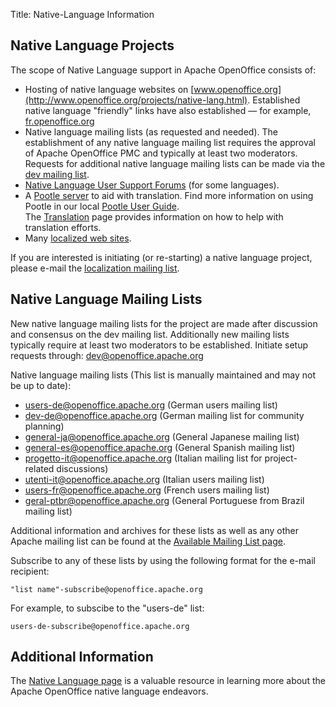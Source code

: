 Title: Native-Language Information

## Native Language Projects

The scope of Native Language support in Apache OpenOffice consists of:

* Hosting of native language websites on [www.openoffice.org](http://www.openoffice.org/projects/native-lang.html).
Established native language "friendly" links have also established &mdash; for example, [fr.openoffice.org](http://www.openoffice.org/fr/)
* Native language mailing lists (as requested and needed). The establishment of any native language mailing list requires the approval of Apache OpenOffice
PMC and typically at least two moderators. Requests for additional native language mailing lists can be
made via the [dev mailing list](mailto:dev@openoffice.apache.org).
* [Native Language User Support Forums](http://forum.openoffice.org/) (for some languages).
* A [Pootle server](https://translate.apache.org/) to aid with translation.  Find more information on using Pootle in our local
[Pootle User Guide](http://wiki.openoffice.org/wiki/Pootle_User_Guide).
<br>The  [Translation](http://openoffice.apache.org/translate.html) page provides information on how to help with translation efforts.
* Many [localized web sites](http://openoffice.apache.org/website-native.html).

If you are interested is initiating (or re-starting) a native language project, please
e-mail the [localization mailing list](http://openoffice.apache.org/mailing-lists.html#localization-mailing-list-public).

## Native Language Mailing Lists

New native 
language mailing lists for the project are made after discussion and consensus on the
dev mailing list.  Additionally new mailing lists typically require at least two 
moderators to be established. Initiate setup requests through: [dev@openoffice.apache.org](mailto:dev@openoffice.apache.org)

Native language mailing lists (This list is manually maintained and may not be up to date):

* users-de@openoffice.apache.org (German users mailing list)
* dev-de@openoffice.apache.org (German mailing list for community planning)
* general-ja@openoffice.apache.org (General Japanese mailing list)
* general-es@openoffice.apache.org (General Spanish mailing list)
* progetto-it@openoffice.apache.org (Italian mailing list for project-related discussions)
* utenti-it@openoffice.apache.org (Italian users mailing list)
* users-fr@openoffice.apache.org (French users mailing list)
* geral-ptbr@openoffice.apache.org (General Portuguese from Brazil mailing list)

Additional information and archives for these lists as well as any other Apache mailing
list can be found at the [Available Mailing List page](http://mail-archives.apache.org/mod_mbox/).

Subscribe to any of these lists by using the following format for the e-mail recipient:

    "list name"-subscribe@openoffice.apache.org

For example, to subscibe to the "users-de" list: 

    users-de-subscribe@openoffice.apache.org

## Additional Information
The [Native Language page](http://www.openoffice.org/projects/native-lang.html)
is a valuable resource in learning more about the Apache OpenOffice native language
endeavors.

